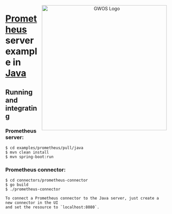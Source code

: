 <p align="center">
  <a href="http://www.gwos.com/" target="blank"><img src="http://www.gwos.com/wp-content/themes/groundwork/img/gwos_black_orange.png" width="390" alt="GWOS Logo" align="right"/></a>
</p>

# [Prometheus](http://prometheus.io) server example in [Java](http://www.java.com)

## Running and integrating

### Prometheus server:

    $ cd examples/prometheus/pull/java
    $ mvn clean install
    $ mvn spring-boot:run
    
### Prometheus connector:

    $ cd connectors/prometheus-connector
    $ go build
    $ ./prometheus-connector

```   
To connect a Prometheus connector to the Java server, just create a new connector in the UI
and set the resource to `localhost:8080`.
```